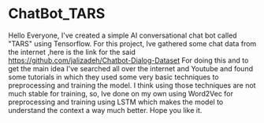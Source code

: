 # ChatBot_TARS
 Hello Everyone,
 I've created a simple  AI conversational chat bot called "TARS" using Tensorflow. For this project, Ive gathered some chat data from the internet ,here is the link for the said https://github.com/jalizadeh/Chatbot-Dialog-Dataset
 For doing this and to get the main idea I've searched all over the internet and Youtube and found some tutorials in which they used some very basic techniques to preprocessing and training the model. I think using those techniques are not  much stable for training, so, Ive done on my own
 using Word2Vec for preprocessing and training using LSTM which makes the model to understand the context a way much better. Hope you like it.
 
 
